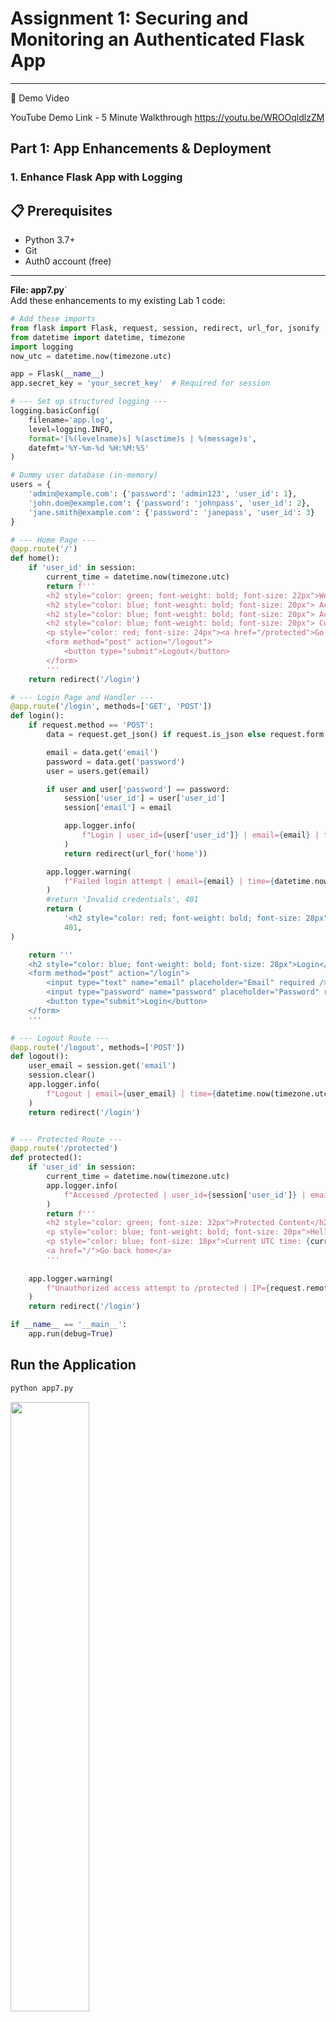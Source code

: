 # Assignment 1: Securing and Monitoring an Authenticated Flask App
---
🎥 Demo Video

YouTube Demo Link - 5 Minute Walkthrough
https://youtu.be/WROOqldlzZM


## Part 1: App Enhancements & Deployment

### 1. Enhance Flask App with Logging
## 📋 Prerequisites

- Python 3.7+
- Git
- Auth0 account (free)

---

**File: app7.py**`  
Add these enhancements to my existing Lab 1 code:

```python
# Add these imports
from flask import Flask, request, session, redirect, url_for, jsonify
from datetime import datetime, timezone
import logging
now_utc = datetime.now(timezone.utc)

app = Flask(__name__)
app.secret_key = 'your_secret_key'  # Required for session

# --- Set up structured logging ---
logging.basicConfig(
    filename='app.log',
    level=logging.INFO,
    format='[%(levelname)s] %(asctime)s | %(message)s',
    datefmt='%Y-%m-%d %H:%M:%S'
)

# Dummy user database (in-memory)
users = {
    'admin@example.com': {'password': 'admin123', 'user_id': 1},
    'john.doe@example.com': {'password': 'johnpass', 'user_id': 2},
    'jane.smith@example.com': {'password': 'janepass', 'user_id': 3}
}

# --- Home Page ---
@app.route('/')
def home():
    if 'user_id' in session:
        current_time = datetime.now(timezone.utc)
        return f'''
        <h2 style="color: green; font-weight: bold; font-size: 22px">Welcome to Assignment 1: Securing and Monitoring an Authenticated Flask App</h2>
        <h2 style="color: blue; font-weight: bold; font-size: 20px"> Active User ID:   {session["user_id"]}</h2>
        <h2 style="color: blue; font-weight: bold; font-size: 20px"> Active User Email:   {session["email"]}</h2>
        <h2 style="color: blue; font-weight: bold; font-size: 20px"> Current UTC time: {current_time}</h2>
        <p style="color: red; font-size: 24px"><a href="/protected">Go to protected page</a></p>
        <form method="post" action="/logout">
            <button type="submit">Logout</button>
        </form>
        '''
    return redirect('/login')

# --- Login Page and Handler ---
@app.route('/login', methods=['GET', 'POST'])
def login():
    if request.method == 'POST':
        data = request.get_json() if request.is_json else request.form

        email = data.get('email')
        password = data.get('password')
        user = users.get(email)

        if user and user['password'] == password:
            session['user_id'] = user['user_id']
            session['email'] = email

            app.logger.info(
                f"Login | user_id={user['user_id']} | email={email} | time={datetime.now(timezone.utc)}"
            )
            return redirect(url_for('home'))

        app.logger.warning(
            f"Failed login attempt | email={email} | time={datetime.now(timezone.utc)} | IP={request.remote_addr}"
        )
        #return 'Invalid credentials', 401
        return (
            '<h2 style="color: red; font-weight: bold; font-size: 28px">Invalid credentials</h2>',
            401,
)

    return '''
    <h2 style="color: blue; font-weight: bold; font-size: 28px">Login</h2>
    <form method="post" action="/login">
        <input type="text" name="email" placeholder="Email" required />
        <input type="password" name="password" placeholder="Password" required />
        <button type="submit">Login</button>
    </form>
    '''

# --- Logout Route ---
@app.route('/logout', methods=['POST'])
def logout():
    user_email = session.get('email')
    session.clear()
    app.logger.info(
        f"Logout | email={user_email} | time={datetime.now(timezone.utc)} | IP={request.remote_addr}"
    )
    return redirect('/login')


# --- Protected Route ---
@app.route('/protected')
def protected():
    if 'user_id' in session:
        current_time = datetime.now(timezone.utc)
        app.logger.info(
            f"Accessed /protected | user_id={session['user_id']} | email={session['email']} | time={current_time}"
        )
        return f'''
        <h2 style="color: green; font-size: 32px">Protected Content</h2>
        <p style="color: blue; font-weight: bold; font-size: 20px">Hello {session["email"]}, this is a protected page.</p>
        <p style="color: blue; font-size: 18px">Current UTC time: {current_time}</p>
        <a href="/">Go back home</a>
        '''
    
    app.logger.warning(
        f"Unauthorized access attempt to /protected | IP={request.remote_addr} | time={datetime.now(timezone.utc)}"
    )
    return redirect('/login')

if __name__ == '__main__':
    app.run(debug=True)

````
## Run the Application

```bash
python app7.py
```

<img src="https://github.com/user-attachments/assets/224d887a-bde6-42f3-9d8b-723da3be7a8e" width="50%" />

<img src="https://github.com/user-attachments/assets/a94c093b-f89f-47ea-8803-85dc7e41980b)" width="50%" />

<img src="https://github.com/user-attachments/assets/bea4393a-a454-40a7-afc4-46aa497d2d84" width="50%" />


<img src="https://github.com/user-attachments/assets/29f38b1c-d42c-4834-b5bd-c286b5367bfc" width="50%" />

---


## 2. Deploy to Azure App Service

### 2.1 Reuse Azure setup from Lab 2

#### 1. In VS Code terminal:

```bash
az login
az group create --name flask-lab-rg --location canadacentral
az appservice plan create --name flaskPlan --resource-group flask-lab-rg --sku FREE
az webapp create --resource-group flask-lab-rg --plan flaskPlan --name flask-lab-iman123 --runtime "PYTHON|3.10" --deployment-local-git
````

This created a **Git URL** like:
```
https://flask-lab-iman123.scm.azurewebsites.net:443/flask-lab-iman123.git
https://flask-lab-iman123.scm.azurewebsites.net/
```

### 2. Set deployment remote and push:

#### 1. Add remote:

```bash
git remote add azure https://iman@flask-lab-iman123.scm.azurewebsites.net/flask-lab-iman123.git
```

This tells Git:
> “Add a new remote repository called `azure` pointing to the Azure Web App Git URL.”

---
#### 2. Push code to Azure:

```bash
git push azure master
```

This tells Git:
> “Push my local code (from the `master` branch) to the `azure` remote.”

---

### 🔗 Your app becomes live at:
```
https://flask-lab-iman123.scm.azurewebsites.net/
```
![image](https://github.com/user-attachments/assets/2288d79d-fd48-4986-939a-0af8334f2433)

---

## Part 2: Monitoring & Detection

### 1. Simulate Traffic

Use this `test-app.http` file (for VS Code REST Client extension):

```http
### Valid login
GET http://localhost:5000/login

### Access protected route (valid)
GET http://localhost:5000/protected

### Invalid access (no session)
GET http://localhost:5000/protected
```

---

### 2. KQL Query for Log Analytics

```kusto
AppServiceConsoleLogs
| where TimeGenerated > ago(15m)
| where LogMessage contains "Protected access"
| parse LogMessage with * "user_id=" user_id "," * "timestamp=" timestamp
| summarize AccessCount = count() by user_id, bin(TimeGenerated, 15m)
| where AccessCount > 10
| project user_id, TimeGenerated, AccessCount
```
<img width="587" alt="image" src="https://github.com/user-attachments/assets/f7d3ef4b-45c1-4866-99cc-76993762ff52" />

---

### 3. Create Azure Alert

1. **In Azure Portal**:

   * Go to Log Analytics → **New alert rule**
   * **Condition**: Custom log search
   * Paste the KQL query above
   * **Set threshold**: > 0 results

2. **Configure actions**:

   * Create **action group** with email notifications
   * Set alert severity: `3 (Low)`

3. **Alert logic**:

   * **Evaluation frequency**: 5 minutes
   * **Lookback period**: 15 minutes
   * 
<img width="1133" alt="image" src="https://github.com/user-attachments/assets/94b20d3a-dee9-4a24-9f4d-6017c647198a" />
```


